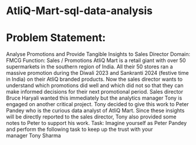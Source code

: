 # AtliQ-Mart-sql-data-analysis

# Problem Statement:

Analyse Promotions and Provide Tangible Insights to Sales Director Domain: FMCG Function: Sales / Promotions AtliQ Mart is a retail giant with over 50 supermarkets in the southern region of India. All their 50 stores ran a massive promotion during the Diwali 2023 and Sankranti 2024 (festive time in India) on their AtliQ branded products. Now the sales director wants to understand which promotions did well and which did not so that they can make informed decisions for their next promotional period. Sales director Bruce Haryali wanted this immediately but the analytics manager Tony is engaged on another critical project. Tony decided to give this work to Peter Pandey who is the curious data analyst of AtliQ Mart. Since these insights will be directly reported to the sales director, Tony also provided some notes to Peter to support his work. Task: Imagine yourself as Peter Pandey and perform the following task to keep up the trust with your manager Tony Sharma
